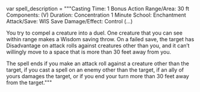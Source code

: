var spell_description = """Casting Time: 1 Bonus Action
Range/Area: 30 ft
Components: (V)
Duration: Concentration 1 Minute
School: Enchantment
Attack/Save: WIS Save
Damage/Effect: Control (...)

You try to compel a creature into a duel. One creature that you can see within range makes a Wisdom saving throw. On a failed save, the target has Disadvantage on attack rolls against creatures other than you, and it can’t willingly move to a space that is more than 30 feet away from you.

The spell ends if you make an attack roll against a creature other than the target, if you cast a spell on an enemy other than the target, if an ally of yours damages the target, or if you end your turn more than 30 feet away from the target."""
